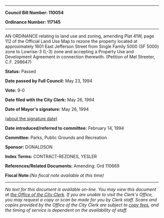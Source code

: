 

********

**Council Bill Number: 110054**
   
**Ordinance Number: 117145**
********

 AN ORDINANCE relating to land use and zoning, amending Plat 41W, page 112 of the Official Land Use Map to rezone the property located at approximately 1601 East Jefferson Street from Single Family 5000 (SF 5000) zone to Lowrise-3 (L-3) zone and accepting a Property Use and Development Agreement in connection therewith. (Petition of Mel Streeter, C.F. 298647)

**Status:** Passed
   
**Date passed by Full Council:** May 23, 1994
   
**Vote:** 9-0
   
**Date filed with the City Clerk:** May 26, 1994
   
**Date of Mayor's signature:** May 26, 1994
   
[(about the signature date)](/~public/approvaldate.htm)
   
   
   
**Date introduced/referred to committee:** February 14, 1994
   
**Committee:** Parks, Public Grounds and Recreation
   
**Sponsor:** DONALDSON
   
   
**Index Terms:** CONTRACT-REZONES, YESLER

**References/Related Documents:** Amending: Ord 110669

**Fiscal Note:**_(No fiscal note available at this time)_
********

_No text for this document is available on-line. You may view this document at [the Office of the City Clerk](http://www.seattle.gov/leg/clerk/contactUs.htm). If you are unable to visit the Clerk's Office, you may request a copy or scan be made for you by Clerk staff. Scans and copies provided by the Office of the City Clerk are subject to [copy fees](http://clerk.seattle.gov/~public/clerkfees.htm), and the timing of service is dependent on the availability of staff._

